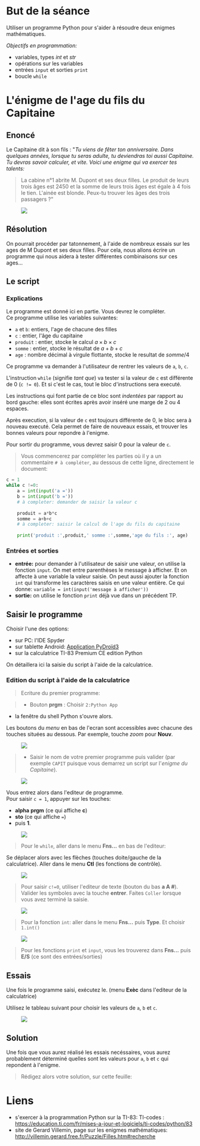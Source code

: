 # But de la séance
Utiliser un programme Python pour s'aider à résoudre deux enigmes mathématiques.

*Objectifs en programmation:*

* variables, types *int* et *str*
* opérations sur les variables
* entrées `input` et sorties `print`
* boucle `while`  


# L'énigme de l'age du fils du Capitaine
## Enoncé
Le Capitaine dit à son fils : "*Tu viens de fêter ton anniversaire. Dans quelques années, lorsque tu seras adulte, tu deviendras toi aussi Capitaine. Tu devras savoir calculer, et vite. Voici une enigme qui va exercer tes talents:* 

> La cabine n°1 abrite M. Dupont et ses deux filles. Le produit de leurs trois âges est 2450 et la somme de leurs trois âges est égale à 4 fois le tien. L'ainée est blonde. Peux-tu trouver les âges des trois passagers ?"

<figure>
<div>
<img src="../images/haddock.jpg">
</div>
</figure>

## Résolution
On pourrait procéder par tatonnement, à l'aide de nombreux essais sur les ages de M Dupont et ses deux filles. Pour cela, nous allons écrire un programme qui nous aidera à tester différentes combinaisons sur ces ages...

## Le script
### Explications
Le programme est donné ici en partie. Vous devrez le compléter. <br>
Ce programme utilise les variables suivantes:

* `a` et `b`: entiers, l'age de chacune des filles
* `c` : entier, l'âge du capitaine
* `produit` : entier, stocke le calcul $a \times b \times c$
* `somme` : entier, stocke le résultat de $a + b + c$
* `age` : nombre décimal à virgule flottante, stocke le resultat de $somme / 4$

Ce programme va demander à l'utilisateur de rentrer les valeurs de `a`, `b`, `c`.

L'instruction `while` (signifie *tant que*) va tester si la valeur de `c` est différente de 0 (`c != 0`). Et si c'est le cas, tout le bloc d'instructions sera executé. 

Les instructions qui font partie de ce bloc sont *indentées* par rapport au bord gauche: elles sont écrites après avoir inséré une marge de 2 ou 4 espaces.

Après execution, si la valeur de `c` est toujours différente de 0, le bloc sera à nouveau executé. Cela permet de faire de nouveaux essais, et trouver les bonnes valeurs pour repondre à l'enigme.

Pour sortir du programme, vous devrez saisir 0 pour la valeur de `c`.

> Vous commencerez par compléter les parties où il y a un commentaire `# à compléter`, au dessous de cette ligne, directement le document:

```python
c = 1
while c !=0:
    a = int(input('a ='))
    b = int(input('b ='))
    # à completer: demander de saisir la valeur c
    
    produit = a*b*c
    somme = a+b+c
    # à completer: saisir le calcul de l'age du fils du capitaine
    
    print('produit :',produit,' somme :',somme,'age du fils :', age)
```

### Entrées et sorties
* **entrée:** pour demander à l'utilisateur de saisir une valeur, on utilise la fonction `input`. On met entre parenthèses le message à afficher. Et on affecte à une variable la valeur saisie. On peut aussi ajouter la fonction `int` qui transforme les caractères saisis en une valeur entière. Ce qui donne: `variable = int(input('message à afficher'))`
* **sortie:**  on utilise le fonction `print` déjà vue dans un précédent TP.

## Saisir le programme
Choisir l'une des options: 

* sur PC: l'IDE Spyder
* sur tablette Android: <a href="https://play.google.com/store/apps/details?id=ru.iiec.pydroid3&hl=fr&gl=US" target="blank">Application PyDroïd3</a> 
* sur la calculatrice TI-83 Premium CE edition Python

On détaillera ici la saisie du script à l'aide de la calculatrice.

### Edition du script à l'aide de la calculatrice 
> Ecriture du premier programme:

> * Bouton **prgm** : Choisir `2:Python App`
* la fenêtre du shell Python s'ouvre alors. 

Les boutons du *menu* en bas de l'ecran sont accessibles avec chacune des touches situées au dessous. Par exemple, touche *zoom* pour **Nouv**.

<figure>
  <div>
  <img src="../images/menu_shell.png">
</div>
</figure>

> * Saisir le nom de votre premier programme puis valider (par exemple `CAPIT` puisque vous demarrez un script sur l'*enigme du Capitaine*).

<figure>
  <div>
  <img src="../images/nom.png">
</div>
</figure>





Vous entrez alors dans l'editeur de programme. <br>
Pour saisir `c = 1`, appuyer sur les touches:

* **alpha** **prgm** (ce qui affiche **c**)  
* **sto** (ce qui affiche `=`)
* puis **1**.

<figure>
  <div>
  <img src="../images/menu.png">
</div>
</figure>

> Pour le `while`, aller dans le menu **Fns...** en bas de l'editeur:



Se déplacer alors avec les flèches (touches doite/gauche de la calculatrice). Aller dans le menu **Ctl** (les fonctions de contrôle).

<figure>
  <div>
  <img src="../images/while.png">
</div>
</figure>

> Pour saisir `c!=0`, utiliser l'editeur de texte (bouton du bas **a A #**). Valider les symboles avec la touche **entrer**. Faites `Coller` lorsque vous avez terminé la saisie.

<figure>
  <div>
  <img src="../images/edit.png">
</div>
</figure>

> Pour la fonction `int`: aller dans le menu **Fns...** puis **Type**. Et choisir `1.int()`

<figure>
  <div>
  <img src="../images/int.png">
</div>
</figure>

> Pour les fonctions `print` et `input`, vous les trouverez dans **Fns...** puis **E/S**  (ce sont des entrées/sorties)


## Essais
Une fois le programme saisi, exécutez le. (menu **Exèc** dans l'editeur de la calculatrice)

Utilisez le tableau suivant pour choisir les valeurs de `a`, `b` et `c`. 

<figure>
<img src="../images/tableur.png">
</figure>

## Solution
Une fois que vous aurez réalisé les essais necéssaires, vous aurez probablement déterminé quelles sont les valeurs pour `a`, `b` et `c` qui repondent à l'enigme. 

> Rédigez alors votre solution, sur cette feuille:


<!--
# Jeu de devinette
## Principe
L'ordinateur choisit un nombre aleatoirement entre 1 et 100. Vous devrez le découvrir en un minimum d'essais. A chacune de vos propositions, l'ordinateur répond par: EXACT, PLUS, MOINS, selon si votre proposition est égale (vous avez gagné), infèrieure ou supérieure à la valeur tirée aleatoirement.

## Le script: explications
### Librairie
Pour tirer au sort une valeur de manière aleatoire, il faut importer la librairie `random`.
### Variables
* `n` : entier, stocke la valeur choisie par l'ordinateur.
* `rep`: entier, valeur entrée par l'utilisateur, sa proposition.

### Script Python

```python
from random import *
n = randint(1,100)
rep = -1
while rep != n and rep != 0:
    rep = int(input('Choisir  '))
    if rep < n: 
        print('PLUS')
    elif rep > n:
        print('MOINS')
    else:
        print('EXACT')
print('FIN')
```

### Explications
ligne 1: On commence par importer la librairie `random`, grâce à l'instruction `from random import *`<br>
ligne 2: On stocke dans `n` le resultat du tirage aleatoire entre 1 et 100.<br>
ligne 3: Pour rentrer dans la boucle `while`, on definit la variable `rep` et on lui affecte la valeur -1.<br>
ligne 4: La boucle s'execute *tant que* `rep` est différent de `n` (auquel cas on a gagné), ET que `rep` est différent de 0. Si l'utilisateur veut quitter le jeu, il devra mettre 0 lorsque le programme lui demande de *choisir*.

ligne 6: c'est une structure conditionnelle qui signifie:

```
SI rep < n ALORS:
	afficher 'PLUS'
SINON SI rep > n ALORS:
	afficher 'MOINS'
SINON:
	afficher 'EXACT'
```

En python, les instructions `SI, SINON SI et SINON` se traduisent par: `if, elif, else`. Il n' y a pas besoin de traduire `ALORS`.

Les instructions `if` et `elif` sont suivies d'une opération conditionnelle. Pas `else`.

La ligne finit par *deux points* `:`. C'est pour délimiter le bloc de code (indenté) qui suit sous cette instruction.
	



## Saisir le programme à l'aide de la calculatrice TI-83 Premium CE edition Python
* Démarrer un **Nouv**eau programme depuis la fenêtre du shell Python
* Choisir un nom à votre script, par exemple **JEU**
* Pour importer la librairie *random* dans votre programme: Dans l'editeur, aller dans le menu **Fns...** puis **Modul**

<figure>
  <div>
  <img src="../images/modul.png">
</div>
</figure>

Choisir: `1.from random import *` 

Revenir ensuite dans le menu **Modul** pour choisir `4.randint(min,max)` lorsque vous aurez besoin de saisir la ligne `n = randint(1,100)`

## Utiliser le programme
Lancer le programme. Faire plusieurs essais et noter à chaque fois le nombre d'essais qu'il aura fallu pour deviner le nombre de l'ordinateur.

> Quel est le nombre minimum de coups necéssaires pour trouver la valeur comprise entre 1 et 100?

Modifier ensuite le programme pour que l'ordinateur choisisse maintenant une valeur entre 1 et 1000? 

> Quel est cette fois le nombre minimum de coups necéssaires pour trouver la valeur comprise entre 1 et 100?

-->

# Liens
* s'exercer à la programmation Python sur la TI-83: TI-codes : https://education.ti.com/fr/mises-a-jour-et-logiciels/ti-codes/python/83
* site de Gerard Villemin, page sur les enigmes mathématiques: http://villemin.gerard.free.fr/Puzzle/Filles.htm#recherche


